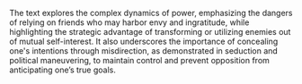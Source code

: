 The text explores the complex dynamics of power, emphasizing the dangers of relying on friends who may harbor envy and ingratitude, while highlighting the strategic advantage of transforming or utilizing enemies out of mutual self-interest. It also underscores the importance of concealing one's intentions through misdirection, as demonstrated in seduction and political maneuvering, to maintain control and prevent opposition from anticipating one’s true goals.
